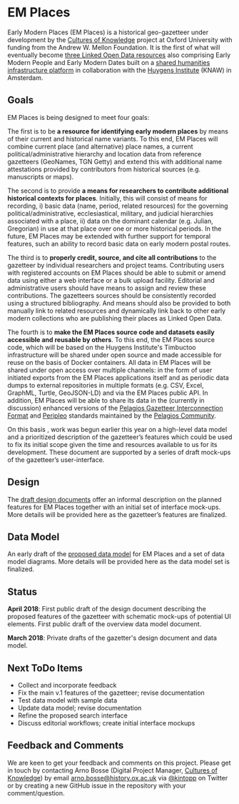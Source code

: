 # EM Places
Early Modern Places (EM Places) is a historical geo-gazetteer under development by the [Cultures of Knowledge][1] project at Oxford University with funding from the Andrew W. Mellon Foundation. It is the first of what will eventually become [three Linked Open Data resources][2] also comprising Early Modern People and Early Modern Dates built on a [shared humanities infrastructure platform][3] in collaboration with the [Huygens Institute][4] (KNAW) in Amsterdam. 

## Goals
EM Places is being designed to meet four goals: 

The first is to be __a resource for identifying early modern places__ by means of their current and historical name variants. To this end, EM Places will combine current place (and alternative) place names, a current political/administrative hierarchy and location data from reference gazetteers (GeoNames, TGN Getty) and extend this with additional name attestations provided by contributors from historical sources (e.g. manuscripts or maps).

The second is to provide __a means for researchers to contribute additional historical contexts for places__. Initially, this will consist of means for recording, i) basic data (name, period, related resources) for the governing political/administrative, ecclesiastical, military, and judicial hierarchies associated with a place, ii) data on the dominant calendar (e.g. Julian, Gregorian) in use at that place over one or more historical periods. In the future, EM Places may be extended with further support for temporal features, such an ability to record basic data on early modern postal routes.

The third is to __properly credit, source, and cite all contributions__ to the gazetteer by individual researchers and project teams. Contributing users with registered accounts on EM Places should be able to submit or amend data using either a web interface or a bulk upload facility. Editorial and administrative users should have means to assign and review these contributions. The gazetteers sources should be consistently recorded using a structured bibliography. And means should also be provided to both manually link to related resources and dynamically link back to other early modern collections who are publishing their places as Linked Open Data.

The fourth is to __make the EM Places source code and datasets easily accessible and reusable by others__. To this end, the EM Places  source code, which will be based on the Huygens Institute's Timbuctoo infrastructure will be shared under open source and made accessible for reuse on the basis of Docker containers. All data in EM Places will be shared under open access over multiple channels: in the form of user initiated exports from the EM Places applications itself and as periodic data dumps to external repositories in multiple formats (e.g. CSV, Excel, GraphML, Turtle, GeoJSON-LD) and via the EM Places public API. In addition, EM Places will be able to share its data in the (currently in discussion) enhanced versions of the [Pelagios Gazetteer Interconnection Format][5] and [Peripleo][6] standards maintained by the [Pelagios Community][7].

On this basis , work was begun earlier this year on a high-level data model and a prioritized description of the gazetteer’s features which could be used to fix its initial scope given the time and resources available to us for its development. These document are supported by a series of draft mock-ups of the gazetteer’s user-interface.

## Design
The [draft design documents](/design) offer an informal description on the planned features for EM Places together with an initial set of interface mock-ups. More details will be provided here as the gazetteer’s features are finalized.

## Data Model
An early draft of the [proposed data model](/models) for EM Places and a set of data model diagrams. More details will be provided here as the data model set is finalized.

## Status
**April 2018**: First public draft of the design document describing the proposed features of the gazetteer with schematic mock-ups of potential UI elements. First public draft of the overview data model document. 

**March 2018**: Private drafts of the gazetter's design document and data model.

## Next ToDo Items
- Collect and incorporate feedback
- Fix the main v.1 features of the gazetteer; revise documentation
- Test data model with sample data
- Update data model; revise documentation
- Refine the proposed search interface
- Discuss editorial workflows; create initial interface mockups

## Feedback and Comments
We are keen to get your feedback and comments on this project. Please get in touch by contacting Arno Bosse (Digital Project Manager, [Cultures of Knowledge][8]) by email [arno.bosse@history.ox.ac.uk][9] via [@kintopp][10] on Twitter or by creating a new GitHub issue in the repository with your comment/question.

[1]:	culturesofknowledge.org
[2]:	http://www.culturesofknowledge.org/?p=8455
[3]:	https://github.com/HuygensING/timbuctoo
[4]:	https://www.huygens.knaw.nl/?lang=en
[5]:	https://github.com/pelagios/pelagios-cookbook/wiki/Pelagios-Gazetteer-Interconnection-Format
[6]:	https://github.com/pelagios/peripleo
[7]:	http://commons.pelagios.org
[8]:	http://culturesofknowledge.org
[9]:	mailto:arno.bosse@history.ox.ac.uk
[10]:	http://twitter.com/kintopp
